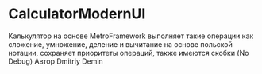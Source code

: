 # CalculatorModernUI
Калькулятор на основе MetroFramework выполняет такие операции как сложение, умножение, деление и вычитание на основе польской нотации,
сохраняет приоритеты операций, также имеются скобки (No Debug) 
Автор Dmitriy Demin
